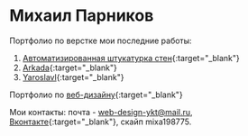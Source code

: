 
# Михаил Парников
Портфолио по верстке мои последние работы:

1. [Автоматизированная штукатурка стен](https://parnikovmikhail.github.io/github/ "Автоматизированная штукатурка стен"){:target="_blank"}
2. [Arkada](https://parnikovmikhail.github.io/arkada/){:target="_blank"}
3. [Yaroslavl](https://parnikovmikhail.github.io/yaroslavl/){:target="_blank"}





Портфолио по [веб-дизайну](https://www.behance.net/parnikovmi5ea4){:target="_blank"}


Мои контакты:
почта - web-design-ykt@mail.ru, [Вконтакте](https://vk.com/id4707022){:target="_blank"}, 
скайп mixa198775.
